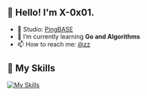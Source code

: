 ## 👋 Hello! I'm X-0x01.


- 🔭 Studio: [PingBASE](https://github.com/pingbase)
- 🌱 I’m currently learning **Go and Algorithms**
- 📫 How to reach me: [@zz](mailto:info@pingbase.cn)



## 📌 My Skills
[![My Skills](https://skillicons.dev/icons?i=go,nodejs,js,cs,java,swift,ts,html,css,dotnet,py,docker,kubernetes,cassandra,redis,mysql,spring,express,react,vue,electron,idea,linux,bash,nginx,raspberrypi,visualstudio,vscode&theme=light&perline=14)](https://skillicons.dev)
